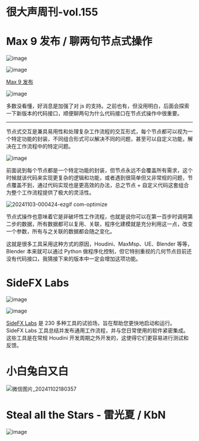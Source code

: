# 很大声周刊-vol.155

# Max 9 发布 / 聊两句节点式操作
![image](https://github.com/user-attachments/assets/75fe5f73-8081-49c1-b790-a7a5392eb76a)

![image](https://github.com/user-attachments/assets/6b742055-eece-4097-986c-f9b0aef8b817)

[Max 9 发布](https://cycling74.com/products/max-9)

![image](https://github.com/user-attachments/assets/595b1d54-450f-4def-ab0d-7b17d8e8bd18)

多数没看懂，好消息是加强了对 js 的支持。之前也有，但没用明白，后面会探索一下新版本的代码接口，顺便聊两句为什么代码接口在节点式操作中很重要。

---

节点式交互是兼具易用性和处理复杂工作流程的交互形式，每个节点都可以视为一个特定功能的封装，不同组合形式可以解决不同的问题，甚至可以自定义功能，解决在工作流程中的特定问题。

![image](https://github.com/user-attachments/assets/d0be0309-3fc1-40f5-8f3a-6e11c96c302f)

前面说到每个节点都是一个特定功能的封装，但节点永远不会覆盖所有需求，这个时候就该代码来实现更复杂的逻辑和功能，或者遇到很简单但又非常规的问题，节点覆盖不到，通过代码实现也是更高效的办法，总之节点 + 自定义代码这套组合为整个工作流程提供了极大的灵活性。

![20241103-000424-ezgif com-optimize](https://github.com/user-attachments/assets/8b590d1b-e20e-4c6f-9c78-26c103df2e04)

节点式操作也意味着它是非破坏性工作流程，也就是说你可以在第一百步时调用第二步的数据，所有数据都可以复用、关联，程序化建模就是充分利用这一点，改变一个参数，所有与之关联的数据都会随之变化。

这就是很多工具采用这种方式的原因，Houdini、MaxMsp、UE、Blender 等等，Blender 本来就可以通过 Python 做程序化控制，但它特别重视的几何节点目前还没有代码接口，我猜接下来的版本中一定会增加这项功能。

# SideFX Labs 
![image](https://github.com/user-attachments/assets/8e9e08db-0ff1-4f46-b765-dd6075fad59b)

![image](https://github.com/user-attachments/assets/fb8c465f-0103-410a-af19-e7faf49f4892)

[SideFX Labs](https://sidefxlabs.artstation.com/projects)  是 230 多种工具的试验场，旨在帮助您更快地启动和运行。 SideFX Labs 工具总结并发布通用工作流程，并与您日常使用的软件紧密集成。这些工具是在常规 Houdini 开发周期之外开发的，这使得它们更容易进行测试和反馈。

# 小白兔白又白
![微信图片_20241102180357](https://github.com/user-attachments/assets/e40d43f7-e6a4-45e7-9020-e29f67896493)

# Steal all the Stars - 雷光夏 / KbN
![image](https://github.com/user-attachments/assets/3d7899a3-ba35-4262-bc72-277e17385f41)
